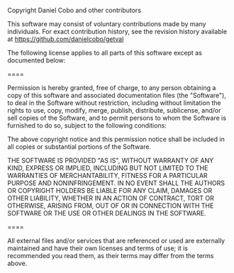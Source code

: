 Copyright Daniel Cobo and other contributors

This software may consist of voluntary contributions made by many individuals. For exact contribution history, see the revision history available at https://github.com/danielcobo/getval

The following license applies to all parts of this software except as documented below:

====

Permission is hereby granted, free of charge, to any person obtaining a copy of this software and associated documentation files (the "Software"), to deal in the Software without restriction, including without limitation the rights to use, copy, modify, merge, publish, distribute, sublicense, and/or sell copies of the Software, and to permit persons to whom the Software is furnished to do so, subject to the following conditions:

The above copyright notice and this permission notice shall be included in all copies or substantial portions of the Software.

THE SOFTWARE IS PROVIDED "AS IS", WITHOUT WARRANTY OF ANY KIND, EXPRESS OR IMPLIED, INCLUDING BUT NOT LIMITED TO THE WARRANTIES OF MERCHANTABILITY, FITNESS FOR A PARTICULAR PURPOSE AND NONINFRINGEMENT. IN NO EVENT SHALL THE AUTHORS OR COPYRIGHT HOLDERS BE LIABLE FOR ANY CLAIM, DAMAGES OR OTHER LIABILITY, WHETHER IN AN ACTION OF CONTRACT, TORT OR OTHERWISE, ARISING FROM, OUT OF OR IN CONNECTION WITH THE SOFTWARE OR THE USE OR OTHER DEALINGS IN THE SOFTWARE.

====

All external files and/or services that are referenced or used are externally maintained and have their own licenses and terms of use; it is recommended you read them, as their terms may differ from the terms above.